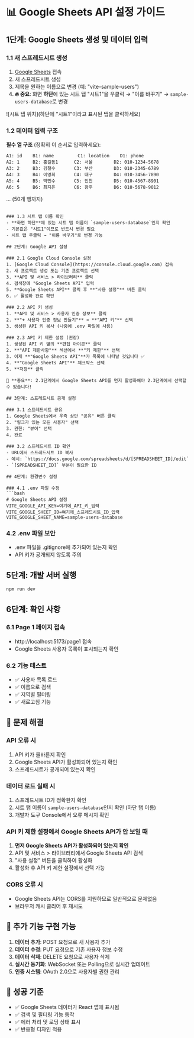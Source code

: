 # 📊 Google Sheets API 설정 가이드

## 1단계: Google Sheets 생성 및 데이터 입력

### 1.1 새 스프레드시트 생성
1. [Google Sheets](https://sheets.google.com) 접속
2. 새 스프레드시트 생성
3. 제목을 원하는 이름으로 변경 (예: "vite-sample-users")
4. **🔥 중요**: 화면 **하단**에 있는 시트 탭 "시트1"을 우클릭 → "이름 바꾸기" → `sample-users-database`로 변경

![시트 탭 위치](하단에 "시트1"이라고 표시된 탭을 클릭하세요)

### 1.2 데이터 입력 구조
**필수 열 구조** (정확히 이 순서로 입력하세요):
```
A1: id    B1: name         C1: location    D1: phone
A2: 1     B2: 홍길동1      C2: 서울        D2: 010-1234-5678
A3: 2     B3: 김철수       C3: 부산        D3: 010-2345-6789
A4: 3     B4: 이영희       C4: 대구        D4: 010-3456-7890
A5: 4     B5: 박민수       C5: 인천        D5: 010-4567-8901
A6: 5     B6: 최지은       C6: 광주        D6: 010-5678-9012
```
... (50개 행까지)
```

### 1.3 시트 탭 이름 확인
- **화면 하단**에 있는 시트 탭 이름이 `sample-users-database`인지 확인
- 기본값은 "시트1"이므로 반드시 변경 필요
- 시트 탭 우클릭 → "이름 바꾸기"로 변경 가능

## 2단계: Google API 설정

### 2.1 Google Cloud Console 설정
1. [Google Cloud Console](https://console.cloud.google.com) 접속
2. 새 프로젝트 생성 또는 기존 프로젝트 선택
3. **API 및 서비스 > 라이브러리** 클릭
4. 검색창에 "Google Sheets API" 입력
5. **Google Sheets API** 클릭 후 **"사용 설정"** 버튼 클릭
6. ✅ 활성화 완료 확인

### 2.2 API 키 생성
1. **API 및 서비스 > 사용자 인증 정보** 클릭
2. **"+ 사용자 인증 정보 만들기"** > **"API 키"** 선택
3. 생성된 API 키 복사 (나중에 .env 파일에 사용)

### 2.3 API 키 제한 설정 (권장)
1. 생성된 API 키 옆의 **편집 아이콘** 클릭
2. **"API 제한사항"** 섹션에서 **"키 제한"** 선택
3. 이제 **"Google Sheets API"**가 목록에 나타날 것입니다 ✅
4. **"Google Sheets API"** 체크박스 선택
5. **저장** 클릭

🚨 **중요**: 2.1단계에서 Google Sheets API를 먼저 활성화해야 2.3단계에서 선택할 수 있습니다!

## 3단계: 스프레드시트 공개 설정

### 3.1 스프레드시트 공유
1. Google Sheets에서 우측 상단 "공유" 버튼 클릭
2. "링크가 있는 모든 사용자" 선택
3. 권한: "뷰어" 선택
4. 완료

### 3.2 스프레드시트 ID 확인
- URL에서 스프레드시트 ID 복사
- 예시: `https://docs.google.com/spreadsheets/d/[SPREADSHEET_ID]/edit`
- `[SPREADSHEET_ID]` 부분이 필요한 ID

## 4단계: 환경변수 설정

### 4.1 .env 파일 수정
```bash
# Google Sheets API 설정
VITE_GOOGLE_API_KEY=여기에_API_키_입력
VITE_GOOGLE_SHEET_ID=여기에_스프레드시트_ID_입력
VITE_GOOGLE_SHEET_NAME=sample-users-database
```

### 4.2 .env 파일 보안
- .env 파일을 .gitignore에 추가되어 있는지 확인
- API 키가 공개되지 않도록 주의

## 5단계: 개발 서버 실행

```bash
npm run dev
```

## 6단계: 확인 사항

### 6.1 Page 1 페이지 접속
- http://localhost:5173/page1 접속
- Google Sheets 사용자 목록이 표시되는지 확인

### 6.2 기능 테스트
- ✅ 사용자 목록 로드
- ✅ 이름으로 검색
- ✅ 지역별 필터링
- ✅ 새로고침 기능

## 🚨 문제 해결

### API 오류 시
1. API 키가 올바른지 확인
2. Google Sheets API가 활성화되어 있는지 확인
3. 스프레드시트가 공개되어 있는지 확인

### 데이터 로드 실패 시
1. 스프레드시트 ID가 정확한지 확인
2. 시트 탭 이름이 `sample-users-database`인지 확인 (하단 탭 이름)
3. 개발자 도구 Console에서 오류 메시지 확인

### API 키 제한 설정에서 Google Sheets API가 안 보일 때
1. **먼저 Google Sheets API가 활성화되어 있는지 확인**
2. API 및 서비스 > 라이브러리에서 Google Sheets API 검색
3. "사용 설정" 버튼을 클릭하여 활성화
4. 활성화 후 API 키 제한 설정에서 선택 가능

### CORS 오류 시
- Google Sheets API는 CORS를 지원하므로 일반적으로 문제없음
- 브라우저 캐시 클리어 후 재시도

## 📝 추가 기능 구현 가능

1. **데이터 추가**: POST 요청으로 새 사용자 추가
2. **데이터 수정**: PUT 요청으로 기존 사용자 정보 수정
3. **데이터 삭제**: DELETE 요청으로 사용자 삭제
4. **실시간 동기화**: WebSocket 또는 Polling으로 실시간 업데이트
5. **인증 시스템**: OAuth 2.0으로 사용자별 권한 관리

## 🎯 성공 기준

- ✅ Google Sheets 데이터가 React 앱에 표시됨
- ✅ 검색 및 필터링 기능 동작
- ✅ 에러 처리 및 로딩 상태 표시
- ✅ 반응형 디자인 적용
